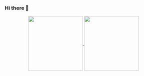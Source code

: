 ### Hi there 👋


<p align=center>
  <a href="https://github.com/marraleks/github-readme-stats" title="Go to Source">
    <img height=175 align="center" src="https://github-readme-stats.vercel.app/api?username=marraleks&show_icons=true&theme=monokai">
  </a>
  <a href="https://github.com/marraleks/github-readme-stats">
  <img height=175 align="center" src="https://github-readme-stats.vercel.app/api/top-langs/?username=marraleks&layout=compact&theme=monokai" />
  </a>
</p>
<!--
**marraleks/marraleks** is a ✨ _special_ ✨ repository because its `README.md` (this file) appears on your GitHub profile.

Here are some ideas to get you started:

- 🔭 I’m currently working on ...
- 🌱 I’m currently learning ...
- 👯 I’m looking to collaborate on ...
- 🤔 I’m looking for help with ...
- 💬 Ask me about ...
- 📫 How to reach me: ...
- 😄 Pronouns: ...
- ⚡ Fun fact: ...
-->
